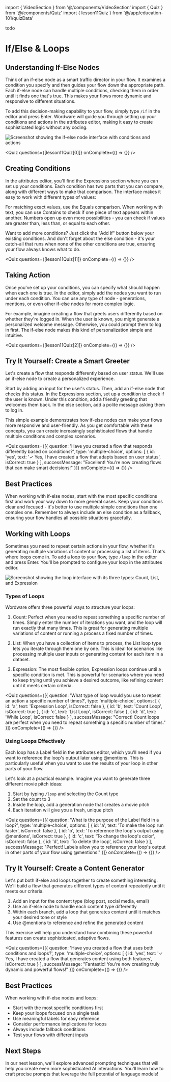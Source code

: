 import { VideoSection } from '@/components/VideoSection'
import { Quiz } from '@/components/Quiz'
import { lesson11Quiz } from '@/app/education-101/quizData'

<VideoSection id="if-else-and-loops" />




<VideoSection>
todo
</VideoSection>

# If/Else & Loops

## Understanding If-Else Nodes

Think of an if-else node as a smart traffic director in your flow. It examines a condition you specify and then guides your flow down the appropriate path. Each if-else node can handle multiple conditions, checking them in order until it finds one that's true. This makes your flows more dynamic and responsive to different situations.

To add this decision-making capability to your flow, simply type `/if` in the editor and press Enter. Wordware will guide you through setting up your conditions and actions in the attributes editor, making it easy to create sophisticated logic without any coding.

<div className="my-8 -mx-4 sm:-mx-6">
  <img 
    src="https://placehold.co/1200x600/e5e7eb/475569?text=If-Else+Node+Configuration+Interface" 
    alt="Screenshot showing the if-else node interface with conditions and actions"
    className="w-full block"
  />
</div>

<Quiz questions={[lesson11Quiz[0]]} onComplete={() => {}} />

## Creating Conditions

In the attributes editor, you'll find the Expressions section where you can set up your conditions. Each condition has two parts that you can compare, along with different ways to make that comparison. The interface makes it easy to work with different types of values:

For matching exact values, use the Equals comparison. When working with text, you can use Contains to check if one piece of text appears within another. Numbers open up even more possibilities - you can check if values are greater than, less than, or equal to each other.

Want to add more conditions? Just click the "Add If" button below your existing conditions. And don't forget about the else condition - it's your catch-all that runs when none of the other conditions are true, ensuring your flow always knows what to do.

<Quiz questions={[lesson11Quiz[1]]} onComplete={() => {}} />

## Taking Action

Once you've set up your conditions, you can specify what should happen when each one is true. In the editor, simply add the nodes you want to run under each condition. You can use any type of node - generations, mentions, or even other if-else nodes for more complex logic.

For example, imagine creating a flow that greets users differently based on whether they're logged in. When the user is known, you might generate a personalized welcome message. Otherwise, you could prompt them to log in first. The if-else node makes this kind of personalization simple and intuitive.

<Quiz questions={[lesson11Quiz[2]]} onComplete={() => {}} />

## Try It Yourself: Create a Smart Greeter

Let's create a flow that responds differently based on user status. We'll use an if-else node to create a personalized experience.

Start by adding an input for the user's status. Then, add an if-else node that checks this status. In the Expressions section, set up a condition to check if the user is known. Under this condition, add a friendly greeting that welcomes them back. In the else section, add a polite message asking them to log in.

This simple example demonstrates how if-else nodes can make your flows more responsive and user-friendly. As you get comfortable with these concepts, you can create increasingly sophisticated flows that handle multiple conditions and complex scenarios.

<Quiz 
  questions={[{
    question: 'Have you created a flow that responds differently based on conditions?',
    type: 'multiple-choice',
    options: [
      { id: 'yes', text: '✓ Yes, I have created a flow that adapts based on user status', isCorrect: true }
    ],
    successMessage: "Excellent! You're now creating flows that can make smart decisions!"
  }]} 
  onComplete={() => {}} 
/>

## Best Practices

When working with if-else nodes, start with the most specific conditions first and work your way down to more general cases. Keep your conditions clear and focused - it's better to use multiple simple conditions than one complex one. Remember to always include an else condition as a fallback, ensuring your flow handles all possible situations gracefully.

## Working with Loops

Sometimes you need to repeat certain actions in your flow, whether it's generating multiple variations of content or processing a list of items. That's where loops come in. To add a loop to your flow, type `/loop` in the editor and press Enter. You'll be prompted to configure your loop in the attributes editor.

<div className="my-8 -mx-4 sm:-mx-6">
  <img 
    src="https://placehold.co/1200x600/e5e7eb/475569?text=Loop+Configuration+Interface" 
    alt="Screenshot showing the loop interface with its three types: Count, List, and Expression"
    className="w-full block"
  />
</div>

### Types of Loops

Wordware offers three powerful ways to structure your loops:

1. Count: Perfect when you need to repeat something a specific number of times. Simply enter the number of iterations you want, and the loop will run exactly that many times. This is great for generating multiple variations of content or running a process a fixed number of times.

2. List: When you have a collection of items to process, the List loop type lets you iterate through them one by one. This is ideal for scenarios like processing multiple user inputs or generating content for each item in a dataset.

3. Expression: The most flexible option, Expression loops continue until a specific condition is met. This is powerful for scenarios where you need to keep trying until you achieve a desired outcome, like refining content until it meets certain criteria.

<Quiz questions={[{
  question: 'What type of loop would you use to repeat an action a specific number of times?',
  type: 'multiple-choice',
  options: [
    { id: 'a', text: 'Expression Loop', isCorrect: false },
    { id: 'b', text: 'Count Loop', isCorrect: true },
    { id: 'c', text: 'List Loop', isCorrect: false },
    { id: 'd', text: 'While Loop', isCorrect: false }
  ],
  successMessage: "Correct! Count loops are perfect when you need to repeat something a specific number of times."
}]} onComplete={() => {}} />

### Using Loops Effectively

Each loop has a Label field in the attributes editor, which you'll need if you want to reference the loop's output later using @mentions. This is particularly useful when you want to use the results of your loop in other parts of your flow.

Let's look at a practical example. Imagine you want to generate three different movie pitch ideas:

1. Start by typing `/loop` and selecting the Count type
2. Set the count to 3
3. Inside the loop, add a generation node that creates a movie pitch
4. Each iteration will give you a fresh, unique pitch

<Quiz questions={[{
  question: 'What is the purpose of the Label field in a loop?',
  type: 'multiple-choice',
  options: [
    { id: 'a', text: 'To make the loop run faster', isCorrect: false },
    { id: 'b', text: 'To reference the loop\'s output using @mentions', isCorrect: true },
    { id: 'c', text: 'To change the loop\'s color', isCorrect: false },
    { id: 'd', text: 'To delete the loop', isCorrect: false }
  ],
  successMessage: "Perfect! Labels allow you to reference your loop's output in other parts of your flow using @mentions."
}]} onComplete={() => {}} />

## Try It Yourself: Create a Content Generator

Let's put both if-else and loops together to create something interesting. We'll build a flow that generates different types of content repeatedly until it meets our criteria.

1. Add an input for the content type (blog post, social media, email)
2. Use an if-else node to handle each content type differently
3. Within each branch, add a loop that generates content until it matches your desired tone or style
4. Use @mentions to reference and refine the generated content

This exercise will help you understand how combining these powerful features can create sophisticated, adaptive flows.

<Quiz 
  questions={[{
    question: 'Have you created a flow that uses both conditions and loops?',
    type: 'multiple-choice',
    options: [
      { id: 'yes', text: '✓ Yes, I have created a flow that generates content using both features', isCorrect: true }
    ],
    successMessage: "Fantastic! You're now creating truly dynamic and powerful flows!"
  }]} 
  onComplete={() => {}} 
/>

## Best Practices

When working with if-else nodes and loops:
- Start with the most specific conditions first
- Keep your loops focused on a single task
- Use meaningful labels for easy reference
- Consider performance implications for loops
- Always include fallback conditions
- Test your flows with different inputs

## Next Steps

In our next lesson, we'll explore advanced prompting techniques that will help you create even more sophisticated AI interactions. You'll learn how to craft precise prompts that leverage the full potential of language models! 